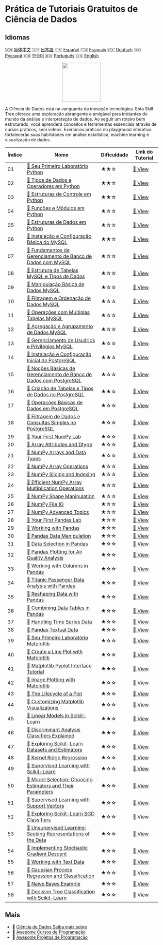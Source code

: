 # Prática de Tutoriais Gratuitos de Ciência de Dados

## Idiomas

🇨🇳 [简体中文](README_zh.md) 🇯🇵 [日本語](README_ja.md) 🇪🇸 [Español](README_es.md) 🇫🇷 [Français](README_fr.md) 🇩🇪 [Deutsch](README_de.md) 🇷🇺 [Русский](README_ru.md) 🇰🇷 [한국어](README_ko.md) 🇧🇷 [Português](README_pt.md) 🇺🇸 [English](README.md) 

<div align="center">
<img width="128px" src="https://file.labex.io/path/Ctx67nWJaNg4.png">
</div>

A Ciência de Dados está na vanguarda da inovação tecnológica. Esta Skill Tree oferece uma exploração abrangente e amigável para iniciantes do mundo da análise e interpretação de dados. Ao seguir um roteiro bem estruturado, você aprenderá conceitos e ferramentas essenciais através de cursos práticos, sem vídeos. Exercícios práticos no playground interativo fortalecerão suas habilidades em análise estatística, machine learning e visualização de dados.

|   Índice | Nome                                                                                                                                                              | Dificuldade   | Link do Tutorial                                                                                            |
|----------|-------------------------------------------------------------------------------------------------------------------------------------------------------------------|---------------|-------------------------------------------------------------------------------------------------------------|
|       01 | [📖 Seu Primeiro Laboratório Python](https://labex.io/pt/tutorials/python-your-first-python-lab-270256)                                                           | ★★☆           | [🔗 View](https://labex.io/pt/tutorials/python-your-first-python-lab-270256)                                |
|       02 | [📖 Tipos de Dados e Operadores em Python](https://labex.io/pt/tutorials/python-python-data-types-and-operators-393077)                                           | ★★☆           | [🔗 View](https://labex.io/pt/tutorials/python-python-data-types-and-operators-393077)                      |
|       03 | [📖 Estruturas de Controle em Python](https://labex.io/pt/tutorials/python-python-control-structures-393123)                                                      | ★★☆           | [🔗 View](https://labex.io/pt/tutorials/python-python-control-structures-393123)                            |
|       04 | [📖 Funções e Módulos em Python](https://labex.io/pt/tutorials/python-python-functions-and-modules-393141)                                                        | ★☆☆           | [🔗 View](https://labex.io/pt/tutorials/python-python-functions-and-modules-393141)                         |
|       05 | [📖 Estruturas de Dados em Python](https://labex.io/pt/tutorials/python-python-data-structures-393168)                                                            | ★☆☆           | [🔗 View](https://labex.io/pt/tutorials/python-python-data-structures-393168)                               |
|       06 | [📖 Instalação e Configuração Básica do MySQL](https://labex.io/pt/tutorials/mysql-installation-and-basic-configuration-of-mysql-418415)                          | ★★☆           | [🔗 View](https://labex.io/pt/tutorials/mysql-installation-and-basic-configuration-of-mysql-418415)         |
|       07 | [📖 Fundamentos de Gerenciamento de Banco de Dados com MySQL](https://labex.io/pt/tutorials/mysql-database-management-fundamentals-with-mysql-418414)             | ★☆☆           | [🔗 View](https://labex.io/pt/tutorials/mysql-database-management-fundamentals-with-mysql-418414)           |
|       08 | [📖 Estrutura de Tabelas MySQL e Tipos de Dados](https://labex.io/pt/tutorials/mysql-mysql-table-structure-and-data-types-418307)                                 | ★☆☆           | [🔗 View](https://labex.io/pt/tutorials/mysql-mysql-table-structure-and-data-types-418307)                  |
|       09 | [📖 Manipulação Básica de Dados MySQL](https://labex.io/pt/tutorials/sql-mysql-basic-data-manipulation-418303)                                                    | ★☆☆           | [🔗 View](https://labex.io/pt/tutorials/sql-mysql-basic-data-manipulation-418303)                           |
|       10 | [📖 Filtragem e Ordenação de Dados MySQL](https://labex.io/pt/tutorials/mysql-mysql-data-filtering-and-sorting-418305)                                            | ★☆☆           | [🔗 View](https://labex.io/pt/tutorials/mysql-mysql-data-filtering-and-sorting-418305)                      |
|       11 | [📖 Operações com Múltiplas Tabelas MySQL](https://labex.io/pt/tutorials/mysql-mysql-multi-table-operations-418306)                                               | ★☆☆           | [🔗 View](https://labex.io/pt/tutorials/mysql-mysql-multi-table-operations-418306)                          |
|       12 | [📖 Agregação e Agrupamento de Dados MySQL](https://labex.io/pt/tutorials/mysql-mysql-data-aggregation-and-grouping-418304)                                       | ★☆☆           | [🔗 View](https://labex.io/pt/tutorials/mysql-mysql-data-aggregation-and-grouping-418304)                   |
|       13 | [📖 Gerenciamento de Usuários e Privilégios MySQL](https://labex.io/pt/tutorials/mysql-mysql-user-and-privileges-management-418308)                               | ★☆☆           | [🔗 View](https://labex.io/pt/tutorials/mysql-mysql-user-and-privileges-management-418308)                  |
|       14 | [📖 Instalação e Configuração Inicial do PostgreSQL](https://labex.io/pt/tutorials/postgresql-installation-and-initial-setup-of-postgresql-550900)                | ★★☆           | [🔗 View](https://labex.io/pt/tutorials/postgresql-installation-and-initial-setup-of-postgresql-550900)     |
|       15 | [📖 Noções Básicas de Gerenciamento de Banco de Dados com PostgreSQL](https://labex.io/pt/tutorials/postgresql-database-management-basics-with-postgresql-550899) | ★☆☆           | [🔗 View](https://labex.io/pt/tutorials/postgresql-database-management-basics-with-postgresql-550899)       |
|       16 | [📖 Criação de Tabelas e Tipos de Dados no PostgreSQL](https://labex.io/pt/tutorials/postgresql-postgresql-table-creation-and-data-types-550901)                  | ★★☆           | [🔗 View](https://labex.io/pt/tutorials/postgresql-postgresql-table-creation-and-data-types-550901)         |
|       17 | [📖 Operações Básicas de Dados em PostgreSQL](https://labex.io/pt/tutorials/postgresql-basic-data-operations-in-postgresql-550897)                                | ★☆☆           | [🔗 View](https://labex.io/pt/tutorials/postgresql-basic-data-operations-in-postgresql-550897)              |
|       18 | [📖 Filtragem de Dados e Consultas Simples no PostgreSQL](https://labex.io/pt/tutorials/postgresql-data-filtering-and-simple-queries-in-postgresql-550898)        | ★☆☆           | [🔗 View](https://labex.io/pt/tutorials/postgresql-data-filtering-and-simple-queries-in-postgresql-550898)  |
|       19 | [📖 Your First NumPy Lab](https://labex.io/pt/tutorials/numpy-your-first-numpy-lab-92735)                                                                         | ★☆☆           | [🔗 View](https://labex.io/pt/tutorials/numpy-your-first-numpy-lab-92735)                                   |
|       20 | [📖 Array Attributes and Dtype](https://labex.io/pt/tutorials/python-array-attributes-and-dtype-8027)                                                             | ★☆☆           | [🔗 View](https://labex.io/pt/tutorials/python-array-attributes-and-dtype-8027)                             |
|       21 | [📖 NumPy Arrays and Data Types](https://labex.io/pt/tutorials/python-numpy-arrays-and-data-types-4996)                                                           | ★☆☆           | [🔗 View](https://labex.io/pt/tutorials/python-numpy-arrays-and-data-types-4996)                            |
|       22 | [📖 NumPy Array Operations](https://labex.io/pt/tutorials/numpy-numpy-array-operations-1403)                                                                      | ★☆☆           | [🔗 View](https://labex.io/pt/tutorials/numpy-numpy-array-operations-1403)                                  |
|       23 | [📖 NumPy Slicing and Indexing](https://labex.io/pt/tutorials/python-numpy-slicing-and-indexing-352)                                                              | ★☆☆           | [🔗 View](https://labex.io/pt/tutorials/python-numpy-slicing-and-indexing-352)                              |
|       24 | [📖 Efficient NumPy Array Multiplication Operations](https://labex.io/pt/tutorials/python-efficient-numpy-array-multiplication-operations-5007)                   | ★☆☆           | [🔗 View](https://labex.io/pt/tutorials/python-efficient-numpy-array-multiplication-operations-5007)        |
|       25 | [📖 NumPy Shape Manipulation](https://labex.io/pt/tutorials/numpy-numpy-shape-manipulation-214)                                                                   | ★☆☆           | [🔗 View](https://labex.io/pt/tutorials/numpy-numpy-shape-manipulation-214)                                 |
|       26 | [📖 NumPy File IO](https://labex.io/pt/tutorials/python-numpy-file-io-127)                                                                                        | ★☆☆           | [🔗 View](https://labex.io/pt/tutorials/python-numpy-file-io-127)                                           |
|       27 | [📖 NumPy Advanced Topics](https://labex.io/pt/tutorials/python-numpy-advanced-topics-11)                                                                         | ★☆☆           | [🔗 View](https://labex.io/pt/tutorials/python-numpy-advanced-topics-11)                                    |
|       28 | [📖 Your First Pandas Lab](https://labex.io/pt/tutorials/pandas-your-first-pandas-lab-92727)                                                                      | ★☆☆           | [🔗 View](https://labex.io/pt/tutorials/pandas-your-first-pandas-lab-92727)                                 |
|       29 | [📖 Working with Pandas](https://labex.io/pt/tutorials/python-working-with-pandas-65430)                                                                          | ★☆☆           | [🔗 View](https://labex.io/pt/tutorials/python-working-with-pandas-65430)                                   |
|       30 | [📖 Pandas Data Manipulation](https://labex.io/pt/tutorials/python-pandas-data-manipulation-65431)                                                                | ★☆☆           | [🔗 View](https://labex.io/pt/tutorials/python-pandas-data-manipulation-65431)                              |
|       31 | [📖 Data Selection in Pandas](https://labex.io/pt/tutorials/python-data-selection-in-pandas-65432)                                                                | ★☆☆           | [🔗 View](https://labex.io/pt/tutorials/python-data-selection-in-pandas-65432)                              |
|       32 | [📖 Pandas Plotting for Air Quality Analysis](https://labex.io/pt/tutorials/python-pandas-plotting-for-air-quality-analysis-65433)                                | ★☆☆           | [🔗 View](https://labex.io/pt/tutorials/python-pandas-plotting-for-air-quality-analysis-65433)              |
|       33 | [📖 Working with Columns in Pandas](https://labex.io/pt/tutorials/python-working-with-columns-in-pandas-65434)                                                    | ★☆☆           | [🔗 View](https://labex.io/pt/tutorials/python-working-with-columns-in-pandas-65434)                        |
|       34 | [📖 Titanic Passenger Data Analysis with Pandas](https://labex.io/pt/tutorials/python-titanic-passenger-data-analysis-with-pandas-65435)                          | ★☆☆           | [🔗 View](https://labex.io/pt/tutorials/python-titanic-passenger-data-analysis-with-pandas-65435)           |
|       35 | [📖 Reshaping Data with Pandas](https://labex.io/pt/tutorials/python-reshaping-data-with-pandas-65436)                                                            | ★☆☆           | [🔗 View](https://labex.io/pt/tutorials/python-reshaping-data-with-pandas-65436)                            |
|       36 | [📖 Combining Data Tables in Pandas](https://labex.io/pt/tutorials/python-combining-data-tables-in-pandas-65437)                                                  | ★☆☆           | [🔗 View](https://labex.io/pt/tutorials/python-combining-data-tables-in-pandas-65437)                       |
|       37 | [📖 Handling Time Series Data](https://labex.io/pt/tutorials/python-handling-time-series-data-65438)                                                              | ★☆☆           | [🔗 View](https://labex.io/pt/tutorials/python-handling-time-series-data-65438)                             |
|       38 | [📖 Pandas Textual Data](https://labex.io/pt/tutorials/python-pandas-textual-data-65439)                                                                          | ★☆☆           | [🔗 View](https://labex.io/pt/tutorials/python-pandas-textual-data-65439)                                   |
|       39 | [📖 Seu Primeiro Laboratório Matplotlib](https://labex.io/pt/tutorials/python-your-first-matplotlib-lab-92737)                                                    | ★☆☆           | [🔗 View](https://labex.io/pt/tutorials/python-your-first-matplotlib-lab-92737)                             |
|       40 | [📖 Create a Line Plot with Matplotlib](https://labex.io/pt/tutorials/python-create-a-line-plot-with-matplotlib-71147)                                            | ★☆☆           | [🔗 View](https://labex.io/pt/tutorials/python-create-a-line-plot-with-matplotlib-71147)                    |
|       41 | [📖 Matplotlib Pyplot Interface Tutorial](https://labex.io/pt/tutorials/matplotlib-matplotlib-pyplot-interface-tutorial-71148)                                    | ★★☆           | [🔗 View](https://labex.io/pt/tutorials/matplotlib-matplotlib-pyplot-interface-tutorial-71148)              |
|       42 | [📖 Image Plotting with Matplotlib](https://labex.io/pt/tutorials/matplotlib-image-plotting-with-matplotlib-71149)                                                | ★☆☆           | [🔗 View](https://labex.io/pt/tutorials/matplotlib-image-plotting-with-matplotlib-71149)                    |
|       43 | [📖 The Lifecycle of a Plot](https://labex.io/pt/tutorials/python-the-lifecycle-of-a-plot-71150)                                                                  | ★☆☆           | [🔗 View](https://labex.io/pt/tutorials/python-the-lifecycle-of-a-plot-71150)                               |
|       44 | [📖 Customizing Matplotlib Visualizations](https://labex.io/pt/tutorials/matplotlib-customizing-matplotlib-visualizations-71151)                                  | ★☆☆           | [🔗 View](https://labex.io/pt/tutorials/matplotlib-customizing-matplotlib-visualizations-71151)             |
|       45 | [📖 Linear Models in Scikit-Learn](https://labex.io/pt/tutorials/ml-linear-models-in-scikit-learn-71093)                                                          | ★★☆           | [🔗 View](https://labex.io/pt/tutorials/ml-linear-models-in-scikit-learn-71093)                             |
|       46 | [📖 Discriminant Analysis Classifiers Explained](https://labex.io/pt/tutorials/ml-discriminant-analysis-classifiers-explained-71094)                              | ★★☆           | [🔗 View](https://labex.io/pt/tutorials/ml-discriminant-analysis-classifiers-explained-71094)               |
|       47 | [📖 Exploring Scikit-Learn Datasets and Estimators](https://labex.io/pt/tutorials/ml-exploring-scikit-learn-datasets-and-estimators-71095)                        | ★☆☆           | [🔗 View](https://labex.io/pt/tutorials/ml-exploring-scikit-learn-datasets-and-estimators-71095)            |
|       48 | [📖 Kernel Ridge Regression](https://labex.io/pt/tutorials/ml-kernel-ridge-regression-71096)                                                                      | ★☆☆           | [🔗 View](https://labex.io/pt/tutorials/ml-kernel-ridge-regression-71096)                                   |
|       49 | [📖 Supervised Learning with Scikit-Learn](https://labex.io/pt/tutorials/ml-supervised-learning-with-scikit-learn-71097)                                          | ★☆☆           | [🔗 View](https://labex.io/pt/tutorials/ml-supervised-learning-with-scikit-learn-71097)                     |
|       50 | [📖 Model Selection: Choosing Estimators and Their Parameters](https://labex.io/pt/tutorials/ml-model-selection-choosing-estimators-and-their-parameters-71098)   | ★☆☆           | [🔗 View](https://labex.io/pt/tutorials/ml-model-selection-choosing-estimators-and-their-parameters-71098)  |
|       51 | [📖 Supervised Learning with Support Vectors](https://labex.io/pt/tutorials/ml-supervised-learning-with-support-vectors-71099)                                    | ★☆☆           | [🔗 View](https://labex.io/pt/tutorials/ml-supervised-learning-with-support-vectors-71099)                  |
|       52 | [📖 Exploring Scikit-Learn SGD Classifiers](https://labex.io/pt/tutorials/ml-exploring-scikit-learn-sgd-classifiers-71100)                                        | ★☆☆           | [🔗 View](https://labex.io/pt/tutorials/ml-exploring-scikit-learn-sgd-classifiers-71100)                    |
|       53 | [📖 Unsupervised Learning: Seeking Representations of the Data](https://labex.io/pt/tutorials/ml-unsupervised-learning-seeking-representations-of-the-data-71101) | ★☆☆           | [🔗 View](https://labex.io/pt/tutorials/ml-unsupervised-learning-seeking-representations-of-the-data-71101) |
|       54 | [📖 Implementing Stochastic Gradient Descent](https://labex.io/pt/tutorials/ml-implementing-stochastic-gradient-descent-71102)                                    | ★☆☆           | [🔗 View](https://labex.io/pt/tutorials/ml-implementing-stochastic-gradient-descent-71102)                  |
|       55 | [📖 Working with Text Data](https://labex.io/pt/tutorials/ml-working-with-text-data-71103)                                                                        | ★☆☆           | [🔗 View](https://labex.io/pt/tutorials/ml-working-with-text-data-71103)                                    |
|       56 | [📖 Gaussian Process Regression and Classification](https://labex.io/pt/tutorials/ml-gaussian-process-regression-and-classification-71104)                        | ★☆☆           | [🔗 View](https://labex.io/pt/tutorials/ml-gaussian-process-regression-and-classification-71104)            |
|       57 | [📖 Naive Bayes Example](https://labex.io/pt/tutorials/ml-naive-bayes-example-71106)                                                                              | ★☆☆           | [🔗 View](https://labex.io/pt/tutorials/ml-naive-bayes-example-71106)                                       |
|       58 | [📖 Decision Tree Classification with Scikit-Learn](https://labex.io/pt/tutorials/ml-decision-tree-classification-with-scikit-learn-71107)                        | ★☆☆           | [🔗 View](https://labex.io/pt/tutorials/ml-decision-tree-classification-with-scikit-learn-71107)            |

## Mais

- 🔗 [Ciência de Dados Saiba mais sobre](https://labex.io/pt/skilltrees/data-science)
- 🔗 [Awesome Cursos de Programação](https://github.com/labex-labs/awesome-programming-courses)
- 🔗 [Awesome Projetos de Programação](https://github.com/labex-labs/awesome-programming-projects)

